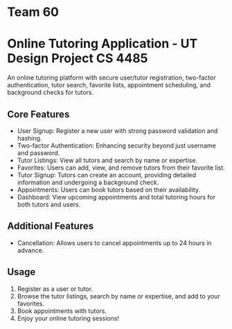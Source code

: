# Team 60
# Online Tutoring Application - UT Design Project CS 4485
An online tutoring platform with secure user/tutor registration, two-factor authentication, tutor search, favorite lists, appointment scheduling, and background checks for tutors.


## Core Features
- User Signup: Register a new user with strong password validation and hashing.
- Two-factor Authentication: Enhancing security beyond just username and password.
- Tutor Listings: View all tutors and search by name or expertise.
- Favorites: Users can add, view, and remove tutors from their favorite list.
- Tutor Signup: Tutors can create an account, providing detailed information and undergoing a background check.
- Appointments: Users can book tutors based on their availability.
- Dashboard: View upcoming appointments and total tutoring hours for both tutors and users.

## Additional Features
- Cancellation: Allows users to cancel appointments up to 24 hours in advance.


## Usage
1. Register as a user or tutor.
2. Browse the tutor listings, search by name or expertise, and add to your favorites.
3. Book appointments with tutors.
4. Enjoy your online tutoring sessions!
